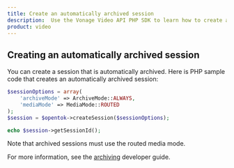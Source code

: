 ```yaml
---
title: Create an automatically archived session
description:  Use the Vonage Video API PHP SDK to learn how to create a session. Sessions allow participants to use audio, video, and messaging functionality in your application.
product: video
---
```


## Creating an automatically archived session

You can create a session that is automatically archived. Here is PHP sample code that creates an automatically archived session:

```php
$sessionOptions = array(
    'archiveMode' => ArchiveMode::ALWAYS,
    'mediaMode' => MediaMode::ROUTED
);
$session = $opentok->createSession($sessionOptions);

echo $session->getSessionId();
```

Note that archived sessions must use the routed media mode.

For more information, see the [archiving](/video/guides/archiving) developer guide.
